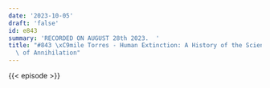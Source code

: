 ```yaml
---
date: '2023-10-05'
draft: 'false'
id: e843
summary: 'RECORDED ON AUGUST 28th 2023.  '
title: "#843 \xC9mile Torres - Human Extinction: A History of the Science and Ethics\
  \ of Annihilation"
---
```

{{< episode >}}
